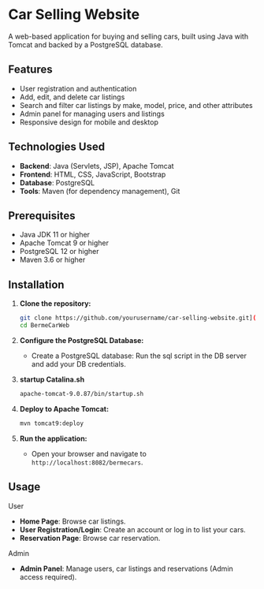 # Car Selling Website

A web-based application for buying and selling cars, built using Java with Tomcat and backed by a PostgreSQL database.

## Features

- User registration and authentication
- Add, edit, and delete car listings
- Search and filter car listings by make, model, price, and other attributes
- Admin panel for managing users and listings
- Responsive design for mobile and desktop

## Technologies Used

- **Backend**: Java (Servlets, JSP), Apache Tomcat
- **Frontend**: HTML, CSS, JavaScript, Bootstrap
- **Database**: PostgreSQL
- **Tools**: Maven (for dependency management), Git

## Prerequisites

- Java JDK 11 or higher
- Apache Tomcat 9 or higher
- PostgreSQL 12 or higher
- Maven 3.6 or higher

## Installation

1. **Clone the repository:**

    ```bash
    git clone https://github.com/yourusername/car-selling-website.git](https://github.com/jbermejo14/BermeCarWeb.git
    cd BermeCarWeb
    ```

2. **Configure the PostgreSQL Database:**

   - Create a PostgreSQL database:
      Run the sql script in the DB server and add your DB credentials.
     
3. **startup Catalina.sh**

    ```bash
    apache-tomcat-9.0.87/bin/startup.sh
    ```

4. **Deploy to Apache Tomcat:**

   ```bash
   mvn tomcat9:deploy
    ```

5. **Run the application:**

   - Open your browser and navigate to `http://localhost:8082/bermecars`.

## Usage

User
  - **Home Page**: Browse car listings.
  - **User Registration/Login**: Create an account or log in to list your cars.
  - **Reservation Page**: Browse car reservation.
    
Admin
  - **Admin Panel**: Manage users, car listings and reservations (Admin access required).


